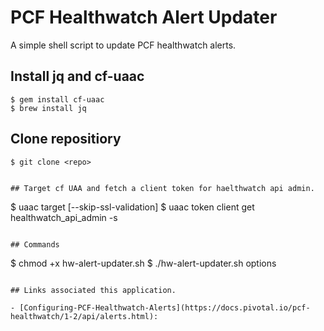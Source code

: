 
# PCF Healthwatch Alert Updater

A simple shell script to update PCF healthwatch alerts.


## Install jq and cf-uaac
```
$ gem install cf-uaac
$ brew install jq
```

## Clone repositiory
```
$ git clone <repo>


## Target cf UAA and fetch a client token for haelthwatch api admin.
```
$ uaac target <cf-uaa> [--skip-ssl-validation]
$ uaac token client get healthwatch_api_admin -s <secret>
```
  
## Commands
```
$ chmod +x hw-alert-updater.sh
$ ./hw-alert-updater.sh options
```

## Links associated this application.

- [Configuring-PCF-Healthwatch-Alerts](https://docs.pivotal.io/pcf-healthwatch/1-2/api/alerts.html):
